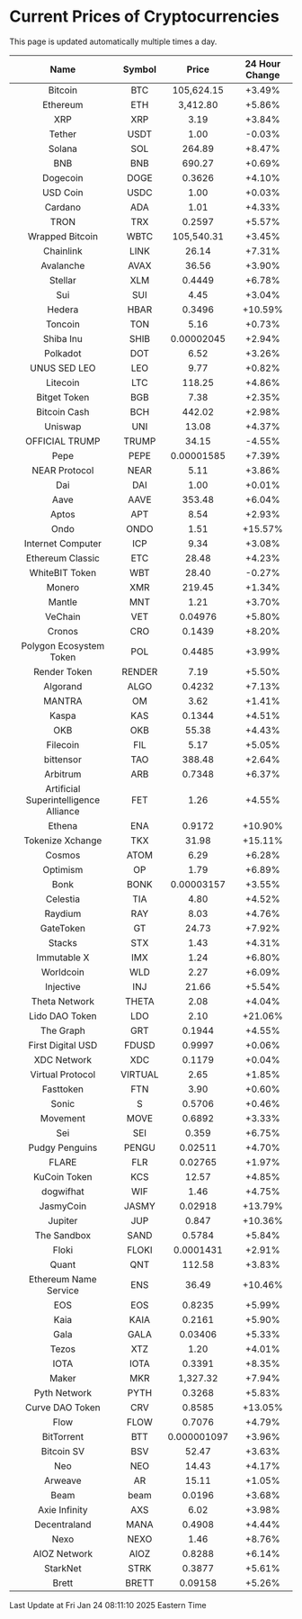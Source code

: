 # Current Prices of Cryptocurrencies
This page is updated automatically multiple times a day.

| Name | Symbol | Price | 24 Hour Change |
| :---: |:---:| :---: | :---: |
| Bitcoin | BTC | 105,624.15 | +3.49% |
| Ethereum | ETH | 3,412.80 | +5.86% |
| XRP | XRP | 3.19 | +3.84% |
| Tether | USDT | 1.00 | -0.03% |
| Solana | SOL | 264.89 | +8.47% |
| BNB | BNB | 690.27 | +0.69% |
| Dogecoin | DOGE | 0.3626 | +4.10% |
| USD Coin | USDC | 1.00 | +0.03% |
| Cardano | ADA | 1.01 | +4.33% |
| TRON | TRX | 0.2597 | +5.57% |
| Wrapped Bitcoin | WBTC | 105,540.31 | +3.45% |
| Chainlink | LINK | 26.14 | +7.31% |
| Avalanche | AVAX | 36.56 | +3.90% |
| Stellar | XLM | 0.4449 | +6.78% |
| Sui | SUI | 4.45 | +3.04% |
| Hedera | HBAR | 0.3496 | +10.59% |
| Toncoin | TON | 5.16 | +0.73% |
| Shiba Inu | SHIB | 0.00002045 | +2.94% |
| Polkadot | DOT | 6.52 | +3.26% |
| UNUS SED LEO | LEO | 9.77 | +0.82% |
| Litecoin | LTC | 118.25 | +4.86% |
| Bitget Token | BGB | 7.38 | +2.35% |
| Bitcoin Cash | BCH | 442.02 | +2.98% |
| Uniswap | UNI | 13.08 | +4.37% |
| OFFICIAL TRUMP | TRUMP | 34.15 | -4.55% |
| Pepe | PEPE | 0.00001585 | +7.39% |
| NEAR Protocol | NEAR | 5.11 | +3.86% |
| Dai | DAI | 1.00 | +0.01% |
| Aave | AAVE | 353.48 | +6.04% |
| Aptos | APT | 8.54 | +2.93% |
| Ondo | ONDO | 1.51 | +15.57% |
| Internet Computer | ICP | 9.34 | +3.08% |
| Ethereum Classic | ETC | 28.48 | +4.23% |
| WhiteBIT Token | WBT | 28.40 | -0.27% |
| Monero | XMR | 219.45 | +1.34% |
| Mantle | MNT | 1.21 | +3.70% |
| VeChain | VET | 0.04976 | +5.80% |
| Cronos | CRO | 0.1439 | +8.20% |
| Polygon Ecosystem Token | POL | 0.4485 | +3.99% |
| Render Token | RENDER | 7.19 | +5.50% |
| Algorand | ALGO | 0.4232 | +7.13% |
| MANTRA | OM | 3.62 | +1.41% |
| Kaspa | KAS | 0.1344 | +4.51% |
| OKB | OKB | 55.38 | +4.43% |
| Filecoin | FIL | 5.17 | +5.05% |
| bittensor | TAO | 388.48 | +2.64% |
| Arbitrum | ARB | 0.7348 | +6.37% |
| Artificial Superintelligence Alliance | FET | 1.26 | +4.55% |
| Ethena | ENA | 0.9172 | +10.90% |
| Tokenize Xchange | TKX | 31.98 | +15.11% |
| Cosmos | ATOM | 6.29 | +6.28% |
| Optimism | OP | 1.79 | +6.89% |
| Bonk | BONK | 0.00003157 | +3.55% |
| Celestia | TIA | 4.80 | +4.52% |
| Raydium | RAY | 8.03 | +4.76% |
| GateToken | GT | 24.73 | +7.92% |
| Stacks | STX | 1.43 | +4.31% |
| Immutable X | IMX | 1.24 | +6.80% |
| Worldcoin | WLD | 2.27 | +6.09% |
| Injective | INJ | 21.66 | +5.54% |
| Theta Network | THETA | 2.08 | +4.04% |
| Lido DAO Token | LDO | 2.10 | +21.06% |
| The Graph | GRT | 0.1944 | +4.55% |
| First Digital USD | FDUSD | 0.9997 | +0.06% |
| XDC Network | XDC | 0.1179 | +0.04% |
| Virtual Protocol | VIRTUAL | 2.65 | +1.85% |
| Fasttoken | FTN | 3.90 | +0.60% |
| Sonic | S | 0.5706 | +0.46% |
| Movement | MOVE | 0.6892 | +3.33% |
| Sei | SEI | 0.359 | +6.75% |
| Pudgy Penguins | PENGU | 0.02511 | +4.70% |
| FLARE | FLR | 0.02765 | +1.97% |
| KuCoin Token | KCS | 12.57 | +4.85% |
| dogwifhat | WIF | 1.46 | +4.75% |
| JasmyCoin | JASMY | 0.02918 | +13.79% |
| Jupiter | JUP | 0.847 | +10.36% |
| The Sandbox | SAND | 0.5784 | +5.84% |
| Floki | FLOKI | 0.0001431 | +2.91% |
| Quant | QNT | 112.58 | +3.83% |
| Ethereum Name Service | ENS | 36.49 | +10.46% |
| EOS | EOS | 0.8235 | +5.99% |
| Kaia | KAIA | 0.2161 | +5.90% |
| Gala | GALA | 0.03406 | +5.33% |
| Tezos | XTZ | 1.20 | +4.01% |
| IOTA | IOTA | 0.3391 | +8.35% |
| Maker | MKR | 1,327.32 | +7.94% |
| Pyth Network | PYTH | 0.3268 | +5.83% |
| Curve DAO Token | CRV | 0.8585 | +13.05% |
| Flow | FLOW | 0.7076 | +4.79% |
| BitTorrent | BTT | 0.000001097 | +3.96% |
| Bitcoin SV | BSV | 52.47 | +3.63% |
| Neo | NEO | 14.43 | +4.17% |
| Arweave | AR | 15.11 | +1.05% |
| Beam | beam | 0.0196 | +3.68% |
| Axie Infinity | AXS | 6.02 | +3.98% |
| Decentraland | MANA | 0.4908 | +4.44% |
| Nexo | NEXO | 1.46 | +8.76% |
| AIOZ Network | AIOZ | 0.8288 | +6.14% |
| StarkNet | STRK | 0.3877 | +5.61% |
| Brett | BRETT | 0.09158 | +5.26% |

Last Update at Fri Jan 24 08:11:10 2025 Eastern Time